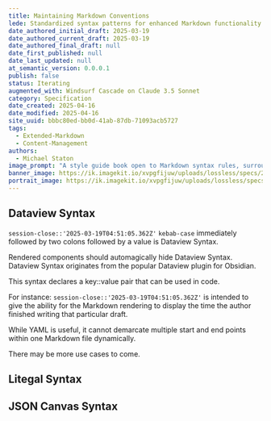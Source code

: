 ```yaml
---
title: Maintaining Markdown Conventions
lede: Standardized syntax patterns for enhanced Markdown functionality beyond traditional frontmatter
date_authored_initial_draft: 2025-03-19
date_authored_current_draft: 2025-03-19
date_authored_final_draft: null
date_first_published: null
date_last_updated: null
at_semantic_version: 0.0.0.1
publish: false
status: Iterating
augmented_with: Windsurf Cascade on Claude 3.5 Sonnet
category: Specification
date_created: 2025-04-16
date_modified: 2025-04-16
site_uuid: bbbc80ed-bb0d-41ab-87db-71093acb5727
tags:
  - Extended-Markdown
  - Content-Management
authors:
  - Michael Staton
image_prompt: "A style guide book open to Markdown syntax rules, surrounded by neatly formatted documents. The mood is orderly and instructive, promoting best practices and consistency."
banner_image: https://ik.imagekit.io/xvpgfijuw/uploads/lossless/specs/2025-05-05_banner_image_Maintaining-Markdown-Conventions_1b3f20dc-21c7-47da-b195-d092a4d5422c_DJo7xtcvrC.webp
portrait_image: https://ik.imagekit.io/xvpgfijuw/uploads/lossless/specs/2025-05-05_portrait_image_Maintaining-Markdown-Conventions_4cd8aac9-e171-4e91-939f-3b6b8d24aa7e_k-xDmxpn3.webp
---
```

## Dataview Syntax
`session-close::'2025-03-19T04:51:05.362Z'`
`kebab-case` immediately followed by two colons followed by a value is Dataview Syntax. 

Rendered components should automagically hide Dataview Syntax. Dataview Syntax originates from the popular Dataview plugin for Obsidian. 

This syntax declares a key::value pair that can be used in code. 

For instance:
`session-close::'2025-03-19T04:51:05.362Z'`
is intended to give the ability for the Markdown rendering to display the time the author finished writing that particular draft. 

While YAML is useful, it cannot demarcate multiple start and end points within one Markdown file dynamically. 

There may be more use cases to come.

## Litegal Syntax

## JSON Canvas Syntax